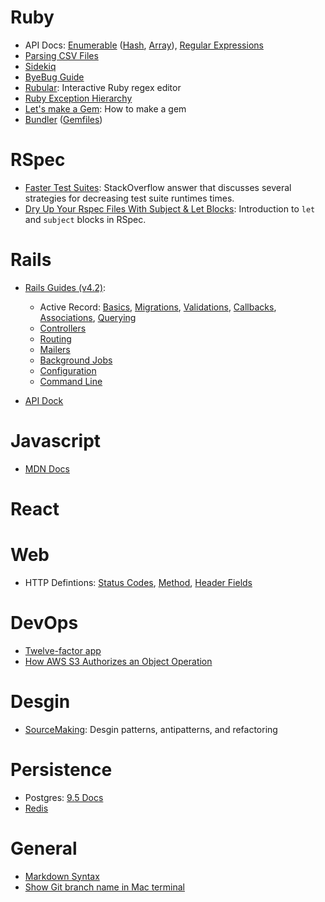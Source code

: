 # Ruby

- API Docs: [Enumerable](https://ruby-doc.org/core-2.3.0/Enumerable.html) ([Hash](https://ruby-doc.org/core-2.3.0/Hash.html), [Array](https://ruby-doc.org/core-2.3.0/Array.html)), [Regular Expressions](https://ruby-doc.org/core-2.3.0/Regexp.html)
- [Parsing CSV Files](http://technicalpickles.com/posts/parsing-csv-with-ruby/)
- [Sidekiq](https://github.com/mperham/sidekiq/wiki)
- [ByeBug Guide](https://github.com/deivid-rodriguez/byebug/blob/master/GUIDE.md)
- [Rubular](http://rubular.com/): Interactive Ruby regex editor
- [Ruby Exception Hierarchy](http://rubylearning.com/satishtalim/ruby_exceptions.html)
- [Let's make a Gem](http://rakeroutes.com/blog/lets-write-a-gem-part-one/): How to make a gem
- [Bundler](http://bundler.io/) ([Gemfiles](http://bundler.io/v1.5/gemfile.html))

# RSpec

- [Faster Test Suites](http://stackoverflow.com/a/5085842): StackOverflow answer that discusses several strategies for decreasing test suite runtimes times.
- [Dry Up Your Rspec Files With Subject & Let Blocks](http://benscheirman.com/2011/05/dry-up-your-rspec-files-with-subject-let-blocks/): Introduction to `let` and `subject` blocks in RSpec.

# Rails

- [Rails Guides (v4.2)](http://guides.rubyonrails.org/v4.2/): 
  - Active Record: [Basics](http://guides.rubyonrails.org/v4.2/active_record_basics.html), [Migrations](http://guides.rubyonrails.org/v4.2/active_record_migrations.html), [Validations](http://guides.rubyonrails.org/v4.2/active_record_validations.html), [Callbacks](http://guides.rubyonrails.org/v4.2/active_record_callbacks.html), [Associations](http://guides.rubyonrails.org/v4.2/association_basics.html), [Querying](http://guides.rubyonrails.org/v4.2/active_record_querying.html)
  - [Controllers](http://guides.rubyonrails.org/v4.2/action_controller_overview.html)
  - [Routing](http://guides.rubyonrails.org/v4.2/routing.html)
  - [Mailers](http://guides.rubyonrails.org/v4.2/action_mailer_basics.html)
  - [Background Jobs](http://guides.rubyonrails.org/v4.2/active_job_basics.html)
  - [Configuration](http://guides.rubyonrails.org/v4.2/configuring.html)
  - [Command Line](http://guides.rubyonrails.org/v4.2/command_line.html)

- [API Dock](http://apidock.com/rails/browse)

# Javascript

- [MDN Docs](https://developer.mozilla.org/en-US/docs/Web/JavaScript)

# React

# Web

- HTTP Defintions: [Status Codes](https://www.w3.org/Protocols/rfc2616/rfc2616-sec10.html), [Method](https://www.w3.org/Protocols/rfc2616/rfc2616-sec9.html#sec9), [Header Fields](https://www.w3.org/Protocols/rfc2616/rfc2616-sec14.html#sec14)

# DevOps

- [Twelve-factor app](https://12factor.net/)
- [How AWS S3 Authorizes an Object Operation](http://docs.aws.amazon.com/AmazonS3/latest/dev/access-control-auth-workflow-object-operation.html)

# Desgin

- [SourceMaking](https://sourcemaking.com/): Desgin patterns, antipatterns, and refactoring

# Persistence

- Postgres: [9.5 Docs](https://www.postgresql.org/docs/9.5/static/index.html)
- [Redis](http://redis.io/)

# General

- [Markdown Syntax](https://daringfireball.net/projects/markdown/syntax)
- [Show Git branch name in Mac terminal](http://martinfitzpatrick.name/article/add-git-branch-name-to-terminal-prompt-mac/)